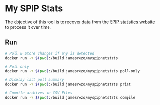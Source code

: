 # My SPIP Stats

The objective of this tool is to recover data from the [SPIP statistics website](https://stats.spip.net/) to process it over time.

## Run

```bash
# Poll & Store changes if any is detected
docker run -v $(pwd):/build jamesrezo/myspipnetstats
```

```bash
# Poll only
docker run -v $(pwd):/build jamesrezo/myspipnetstats poll-only
```

```bash
# Display last poll summary
docker run -v $(pwd):/build jamesrezo/myspipnetstats print
```

```bash
# Compile archives in CSV Files
docker run -v $(pwd):/build jamesrezo/myspipnetstats compile
```
